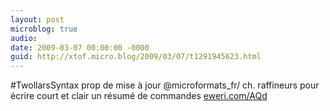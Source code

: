 ```yaml
---
layout: post
microblog: true
audio: 
date: 2009-03-07 00:00:00 -0000
guid: http://xtof.micro.blog/2009/03/07/t1291945623.html
---
```

#TwollarsSyntax  prop de mise à jour @microformats_fr/ ch. raffineurs pour écrire court et clair un résumé de commandes [eweri.com/AQd](http://eweri.com/AQd)
